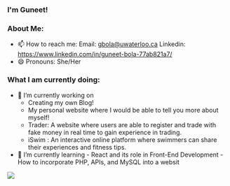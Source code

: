 ### I'm Guneet!

<!--
**GuneetBola/GuneetBola** is a ✨ _special_ ✨ repository because its `README.md` (this file) appears on your GitHub profile.
-->

### About Me:
- 📫 How to reach me: 
      Email: gbola@uwaterloo.ca
      Linkedin: https://www.linkedin.com/in/guneet-bola-77ab821a7/
- 😄 Pronouns: She/Her


### What I am currently doing:
- 🔭 I’m currently working on 
     - Creating my own Blog!
     - My personal website where I would be able to tell you more about myself!
     - Trader: A website where users are able to register and trade with fake money in real time to gain experience in trading.
     - iSwim : An interactive online platform where swimmers can share their experiences and fitness tips.
- 🌱 I’m currently learning 
      - React and its role in Front-End Development
      - How to incorporate PHP, APIs, and MySQL into a websit

<img align="center" src="https://github-readme-stats.vercel.app/api/<CARD_TYPE>/?username=GuneetBola&theme=<THEME_NAME>" />



